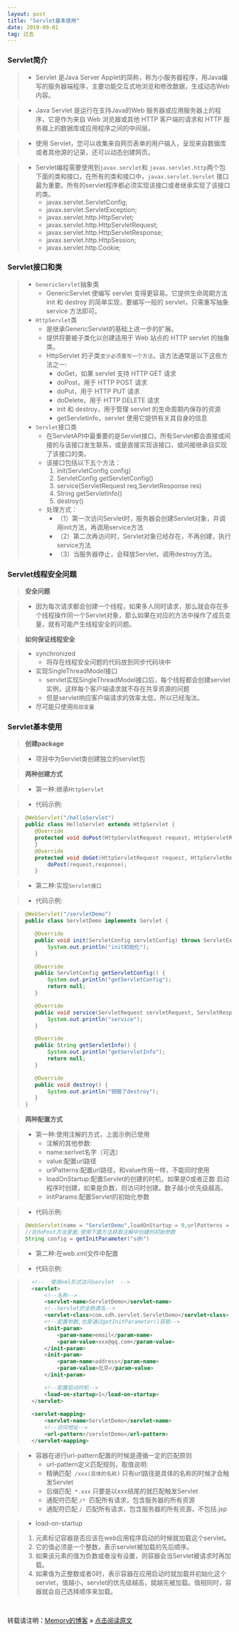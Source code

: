 ```yaml
---
layout: post
title: "Servlet基本使用"
date: 2019-09-01
tag: 过去
---
```

### Servlet简介

> * Servlet 是Java Server Applet的简称，称为小服务器程序，用Java编写的服务器端程序，主要功能交互式地浏览和修改数据，生成动态Web内容。

> * Java Servlet 是运行在支持Java的Web 服务器或应用服务器上的程序，它是作为来自 Web 浏览器或其他 HTTP 客户端的请求和 HTTP 服务器上的数据库或应用程序之间的中间层。

> * 使用 Servlet，您可以收集来自网页表单的用户输入，呈现来自数据库或者其他源的记录，还可以动态创建网页。

> * Servlet编程需要使用到`javax.servlet`和 `javax.servlet.http`两个包下面的类和接口，在所有的类和接口中，`javax.servlet.Servlet` 接口最为重要。所有的servlet程序都必须实现该接口或者继承实现了该接口的类。
>   - javax.servlet.ServletConfig;
>   - javax.servlet.ServletException;
>   - javax.servlet.http.HttpServlet;
>   - javax.servlet.http.HttpServletRequest;
>   - javax.servlet.http.HttpServletResponse;
>   - javax.servlet.http.HttpSession;
>   - javax.servlet.http.Cookie;

### Servlet接口和类

> * `GenericServlet`抽象类
>   - GenericServlet 使编写 servlet 变得更容易。它提供生命周期方法 init 和 destroy 的简单实现，要编写一般的 servlet，只需重写抽象 service 方法即可。 
> * `HttpServlet`类
>   - 是继承GenericServlet的基础上进一步的扩展。
>   - 提供将要被子类化以创建适用于 Web 站点的 HTTP servlet 的抽象类。
>   - HttpServlet 的子类`至少必须重写一个方法`，该方法通常是以下这些方法之一:
>       - doGet，如果 servlet 支持 HTTP GET 请求 
>       - doPost，用于 HTTP POST 请求 
>       - doPut，用于 HTTP PUT 请求 
>       - doDelete，用于 HTTP DELETE 请求 
>       - init 和 destroy，用于管理 servlet 的生命周期内保存的资源 
>       - getServletInfo，servlet 使用它提供有关其自身的信息
> * `Servlet`接口类
>   - 在ServletAPI中最重要的是Servlet接口，所有Servlet都会直接或间接的与该接口发生联系，或是直接实现该接口，或间接继承自实现了该接口的类。
>   - 该接口包括以下五个方法：
>       1. init(ServletConfig config)  
>       2. ServletConfig getServletConfig()  
>       3. service(ServletRequest req,ServletResponse res)  
>       4. String getServletInfo()  
>       5. destroy()  
>   - 处理方式：
>     - （1）第一次访问Servlet时，服务器会创建Servlet对象，并调用init方法，再调用service方法
>     - （2）第二次再访问时，Servlet对象已经存在，不再创建，执行service方法
>     - （3）当服务器停止，会释放Servlet，调用destroy方法。

### Servlet线程安全问题

> **安全问题**

> * 因为每次请求都会创建一个线程，如果多人同时请求，那么就会存在多个线程操作同一个Servlet对象，那么如果在对应的方法中操作了成员变量，就有可能产生线程安全的问题。

> **如何保证线程安全**

> * synchronized
>   - 将存在线程安全问题的代码放到同步代码块中
> * 实现SingleThreadModel接口
>   - servlet实现SingleThreadModel接口后，每个线程都会创建servlet实例，这样每个客户端请求就不存在共享资源的问题
>   - 但是servlet响应客户端请求的效率太低，所以已经淘汰。
> * 尽可能只使用`局部变量`

### Servlet基本使用

> **创建package**

> * 项目中为Servlet类创建独立的servlet包

> **两种创建方式**

> * 第一种:继承`HttpServlet`

> * 代码示例:

> ```java
>@WebServlet("/helloServlet")
>public class HelloServlet extends HttpServlet {
>    @Override
>    protected void doPost(HttpServletRequest request, HttpServletResponse response) throws ServletException, IOException {
>    }
>    @Override
>    protected void doGet(HttpServletRequest request, HttpServletResponse response) throws ServletException, IOException {
>        doPost(request,response);
>    }
> ```

> * 第二种:实现`Servlet接口`

> * 代码示例:

> ```java
>@WebServlet("/servletDemo")
>public class ServletDemo implements Servlet {
>
>    @Override
>    public void init(ServletConfig servletConfig) throws ServletException {
>        System.out.println("init初始化");
>    }
>
>    @Override
>    public ServletConfig getServletConfig() {
>        System.out.println("getServletConfig");
>        return null;
>    }
>
>    @Override
>    public void service(ServletRequest servletRequest, ServletResponse servletResponse) throws ServletException, IOException {
>        System.out.println("service");
>    }
>
>    @Override
>    public String getServletInfo() {
>        System.out.println("getServletInfo");
>        return null;
>    }
>
>    @Override
>    public void destroy() {
>        System.out.println("销毁了destroy");
>    }
>}
>```

> **两种配置方式**

> * 第一种:使用注解的方式，上面示例已使用
>   - 注解的其他参数:
>   - name:serlvet名字（可选）
>   - value:配置url路径
>   - urlPatterns:配置url路径，和value作用一样，不能同时使用
>   - loadOnStartup:配置Servlet的创建的时机，如果是0或者正数 启动程序时创建，如果是负数，则访问时创建。数子越小优先级越高。
>   - initParams:配置Servlet的初始化参数

> * 代码示例:

>```java
> @WebServlet(name = "ServletDemo",loadOnStartup = 0,urlPatterns = "/servletDemo",initParams = {@WebInitParam(name="sdh",value = "sdh")})
> //在doPost方法里面,使用下面方法获取注解中创建的初始参数
> String config = getInitParameter("sdh")
>```

> * 第二种:在web.xml文件中配置

> * 代码示例:

> ```xml
>   <!--  使用xml形式访问servlet  -->
>   <servlet>
>       <!--名称-->
>       <servlet-name>ServletDemo</servlet-name>
>       <!--Servlet的全称类名-->
>       <servlet-class>com.sdh.servlet.ServletDemo</servlet-class>
>       <!--配置参数,也是通过getInitParameter()获取-->
>       <init-param>
>           <param-name>email</param-name>
>           <param-value>xxx@qq.com</param-value>
>       </init-param>
>       <init-param>
>           <param-name>address</param-name>
>           <param-value>北京</param-value>
>       </init-param>
>
>       <!--配置启动时机-->
>       <load-on-startup>1</load-on-startup>
>   </servlet>
>    
>   <servlet-mapping>
>       <servlet-name>ServletDemo</servlet-name>
>       <!--访问地址-->
>       <url-pattern>/servletDemo</url-pattern>
>   </servlet-mapping>
>```

> * 容器在进行url-pattern配置的时候是遵循一定的匹配原则
>   - url-pattern定义匹配规则，取值说明:
>   - 精确匹配&nbsp;&nbsp;`/xxx(具体的名称)`&nbsp;只有url路径是具体的名称的时候才会触发Servlet
>   - 后缀匹配&nbsp;&nbsp;`*.xxx`&nbsp;只要是以xxx结尾的就匹配触发Servlet
>   - 通配符匹配&nbsp;`/*`&nbsp;&nbsp;匹配所有请求，包含服务器的所有资源
>   - 通配符匹配&nbsp;`/`&nbsp;&nbsp;匹配所有请求，包含服务器的所有资源，不包括.jsp

> * load-on-startup 
> 1. 元素标记容器是否应该在web应用程序启动的时候就加载这个servlet。  
> 2. 它的值必须是一个整数，表示servlet被加载的先后顺序。  
> 3. 如果该元素的值为负数或者没有设置，则容器会当Servlet被请求时再加载。  
> 4. 如果值为正整数或者0时，表示容器在应用启动时就加载并初始化这个servlet，值越小，servlet的优先级越高，就越先被加载。值相同时，容器就会自己选择顺序来加载。  

<br>
    
转载请注明：[Memory的博客](https://www.shendonghai.com) » [点击阅读原文](https://www.shendonghai.com/2019/09/Servlet%E5%9F%BA%E6%9C%AC%E4%BD%BF%E7%94%A8/) 